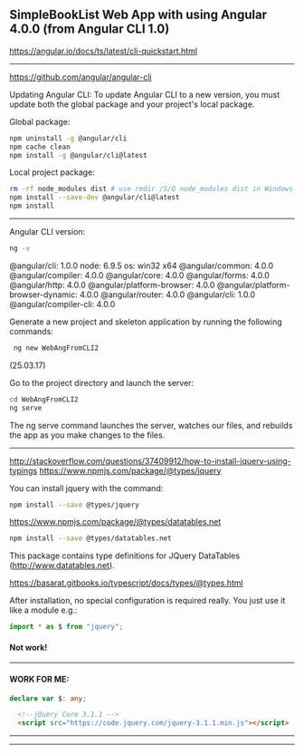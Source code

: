 
## SimpleBookList Web App with using Angular 4.0.0 (from Angular CLI 1.0)

https://angular.io/docs/ts/latest/cli-quickstart.html

-----------------------------------------------------------------------------------

https://github.com/angular/angular-cli


Updating Angular CLI: 
To update Angular CLI to a new version, you must update both the global package and your project's local package.

Global package:
```bash
npm uninstall -g @angular/cli
npm cache clean
npm install -g @angular/cli@latest
```

Local project package:
```bash
rm -rf node_modules dist # use rmdir /S/Q node_modules dist in Windows Command Prompt; use rm -r -fo node_modules,dist in Windows PowerShell
npm install --save-dev @angular/cli@latest
npm install
```

-----------------------------------------------------------------------------------

Angular CLI version:
```bash
ng -v
```

@angular/cli: 1.0.0
node: 6.9.5
os: win32 x64
@angular/common: 4.0.0
@angular/compiler: 4.0.0
@angular/core: 4.0.0
@angular/forms: 4.0.0
@angular/http: 4.0.0
@angular/platform-browser: 4.0.0
@angular/platform-browser-dynamic: 4.0.0
@angular/router: 4.0.0
@angular/cli: 1.0.0
@angular/compiler-cli: 4.0.0



Generate a new project and skeleton application by running the following commands:
```bash
 ng new WebAngFromCLI2
```
(25.03.17)


Go to the project directory and launch the server:
```bash
cd WebAngFromCLI2
ng serve
```
The ng serve command launches the server, watches our files, 
and rebuilds the app as you make changes to the files.


-----------------------------------------------------------------------------------

http://stackoverflow.com/questions/37409912/how-to-install-jquery-using-typings
https://www.npmjs.com/package/@types/jquery

You can install jquery with the command:

```bash
npm install --save @types/jquery
```




https://www.npmjs.com/package/@types/datatables.net
```bash
npm install --save @types/datatables.net
```

This package contains type definitions for JQuery DataTables (http://www.datatables.net).


https://basarat.gitbooks.io/typescript/docs/types/@types.html

After installation, no special configuration is required really. You just use it like a module e.g.:
```ts
import * as $ from "jquery";
```
#### Not work!

--------------------------------------

#### WORK FOR ME:
```ts
declare var $: any;
```
```html
  <!--jQuery Core 3.1.1 -->
  <script src="https://code.jquery.com/jquery-3.1.1.min.js"></script>
```
--------------------------------------

-----------------------------------------------------------------------------------
